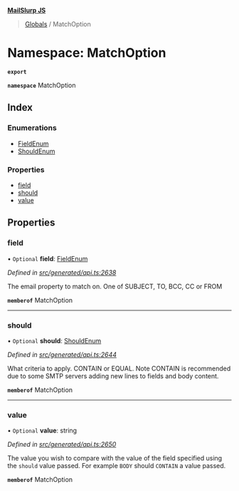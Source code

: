 **[MailSlurp JS](../README.md)**

> [Globals](../README.md) / MatchOption

# Namespace: MatchOption

**`export`** 

**`namespace`** MatchOption

## Index

### Enumerations

* [FieldEnum](../enums/matchoption.fieldenum.md)
* [ShouldEnum](../enums/matchoption.shouldenum.md)

### Properties

* [field](matchoption.md#field)
* [should](matchoption.md#should)
* [value](matchoption.md#value)

## Properties

### field

• `Optional` **field**: [FieldEnum](../enums/matchoption.fieldenum.md)

*Defined in [src/generated/api.ts:2638](https://github.com/mailslurp/mailslurp-client/blob/5a4fc29/src/generated/api.ts#L2638)*

The email property to match on. One of SUBJECT, TO, BCC, CC or FROM

**`memberof`** MatchOption

___

### should

• `Optional` **should**: [ShouldEnum](../enums/matchoption.shouldenum.md)

*Defined in [src/generated/api.ts:2644](https://github.com/mailslurp/mailslurp-client/blob/5a4fc29/src/generated/api.ts#L2644)*

What criteria to apply. CONTAIN or EQUAL. Note CONTAIN is recommended due to some SMTP servers adding new lines to fields and body content.

**`memberof`** MatchOption

___

### value

• `Optional` **value**: string

*Defined in [src/generated/api.ts:2650](https://github.com/mailslurp/mailslurp-client/blob/5a4fc29/src/generated/api.ts#L2650)*

The value you wish to compare with the value of the field specified using the `should` value passed. For example `BODY` should `CONTAIN` a value passed.

**`memberof`** MatchOption
